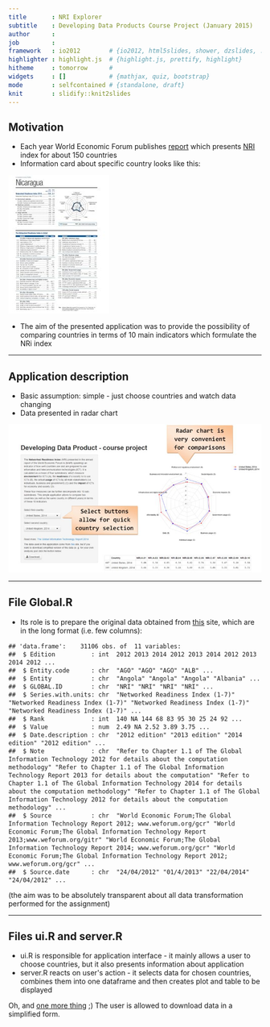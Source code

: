 ```yaml
---
title       : NRI Explorer
subtitle    : Developing Data Products Course Project (January 2015)
author      : 
job         : 
framework   : io2012        # {io2012, html5slides, shower, dzslides, ...}
highlighter : highlight.js  # {highlight.js, prettify, highlight}
hitheme     : tomorrow      # 
widgets     : []            # {mathjax, quiz, bootstrap}
mode        : selfcontained # {standalone, draft}
knit        : slidify::knit2slides
--- 
```


## Motivation

* Each year World Economic Forum publishes [report](http://www.weforum.org/reports/global-information-technology-report-2014) which presents [NRI](http://en.wikipedia.org/wiki/Networked_Readiness_Index) index for about 150 countries
* Information card about specific country looks like this:

![200](./assets/img/img1.jpg)


* The aim of the presented application was to provide the possibility of comparing countries in terms of 10 main indicators which formulate the NRi index

--- 

## Application description

* Basic assumption: simple - just choose countries and watch data changing
* Data presented in radar chart

![200](./assets/img/img2.jpg)


--- 

## File Global.R

* Its role is to prepare the original data obtained from [this](http://www.weforum.org/global-information-technology-report-2014-data-platform) site, which are in the long format (i.e. few columns):




```
## 'data.frame':	31106 obs. of  11 variables:
##  $ Edition          : int  2012 2013 2014 2012 2013 2014 2012 2013 2014 2012 ...
##  $ Entity.code      : chr  "AGO" "AGO" "AGO" "ALB" ...
##  $ Entity           : chr  "Angola" "Angola" "Angola" "Albania" ...
##  $ GLOBAL.ID        : chr  "NRI" "NRI" "NRI" "NRI" ...
##  $ Series.with.units: chr  "Networked Readiness Index (1-7)" "Networked Readiness Index (1-7)" "Networked Readiness Index (1-7)" "Networked Readiness Index (1-7)" ...
##  $ Rank             : int  140 NA 144 68 83 95 30 25 24 92 ...
##  $ Value            : num  2.49 NA 2.52 3.89 3.75 ...
##  $ Date.description : chr  "2012 edition" "2013 edition" "2014 edition" "2012 edition" ...
##  $ Note             : chr  "Refer to Chapter 1.1 of The Global Information Technology 2012 for details about the computation methodology" "Refer to Chapter 1.1 of The Global Information Technology Report 2013 for details about the computation" "Refer to Chapter 1.1 of The Global Information Technology 2014 for details about the computation methodology" "Refer to Chapter 1.1 of The Global Information Technology 2012 for details about the computation methodology" ...
##  $ Source           : chr  "World Economic Forum;The Global Information Technology Report 2012; www.weforum.org/gcr" "World Economic Forum;The Global Information Technology Report 2013;www.weforum.org/gitr" "World Economic Forum;The Global Information Technology Report 2014; www.weforum.org/gcr" "World Economic Forum;The Global Information Technology Report 2012; www.weforum.org/gcr" ...
##  $ Source.date      : chr  "24/04/2012" "01/4/2013" "22/04/2014" "24/04/2012" ...
```

(the aim was to be absolutely transparent about all data transformation performed for the assignment)

--- 

## Files ui.R and server.R

* ui.R is responsible for application interface - it mainly allows a user to choose countries, but it also presents information about application
* server.R reacts on user's action - it selects data for chosen countries, combines them into one dataframe and then creates plot and table to be displayed




Oh, and [one more thing](https://www.youtube.com/watch?v=hyCzbXx9i-M) ;) The user is allowed to download data in a simplified form.

